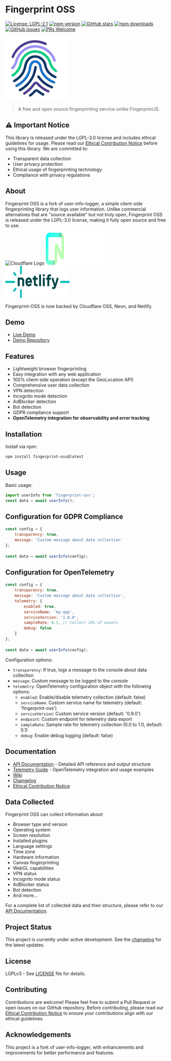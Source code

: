 # Fingerprint OSS

[![License: LGPL-2.1](https://img.shields.io/badge/License-LGPL--2.1-blue.svg)](https://opensource.org/licenses/LGPL-2.1)
[![npm version](https://img.shields.io/npm/v/fingerprint-oss.svg)](https://www.npmjs.com/package/fingerprint-oss)
[![GitHub stars](https://img.shields.io/github/stars/IntegerAlex/fingerprint-oss.svg)](https://github.com/IntegerAlex/fingerprint-oss/stargazers)
[![npm downloads](https://img.shields.io/npm/dy/fingerprint-oss.svg)](https://www.npmjs.com/package/fingerprint-oss)
[![GitHub issues](https://img.shields.io/github/issues/IntegerAlex/fingerprint-oss.svg)](https://github.com/IntegerAlex/fingerprint-oss/issues)
[![PRs Welcome](https://img.shields.io/badge/PRs-welcome-brightgreen.svg)](https://github.com/IntegerAlex/fingerprint-oss/pulls)

<img src="/logo.png" alt="logo" width="200" height="200" />

> A free and open source fingerprinting service unlike FingerprintJS.

## ⚠️ Important Notice

This library is released under the LGPL-3.0 license and includes ethical guidelines for usage. Please read our [Ethical Contribution Notice](./NOTICE.md) before using this library. We are committed to:

- Transparent data collection
- User privacy protection
- Ethical usage of fingerprinting technology
- Compliance with privacy regulations

## About

Fingerprint OSS is a fork of user-info-logger, a simple client-side fingerprinting library that logs user information. Unlike commercial alternatives that are "source available" but not truly open, Fingerprint OSS is released under the LGPL-3.0 license, making it fully open source and free to use.

<p>
  <img src="https://cf-assets.www.cloudflare.com/slt3lc6tev37/fdh7MDcUlyADCr49kuUs2/5f780ced9677a05d52b05605be88bc6f/cf-logo-v-rgb.png" 
       alt="Cloudflare Logo"
       width="200"
       height="100">
  <img src="assets/neon-logo.png"
       alt="Neon Logo"
       width="200"
       height="100">
  <img src="assets/netlify-logo.png"
       alt="Netlify Logo"
       width="200"
       height="100">
</p>

<p>Fingerprint-OSS is now backed by Cloudflare OSS, Neon, and Netlify.</p>




## Demo

- [Live Demo](https://fingerprint-oss-demo.vercel.app/)
- [Demo Repository](https://github.com/IntegerAlex/fingerprint-oss-demo)

## Features

- Lightweight browser fingerprinting
- Easy integration with any web application
- 100% client-side operation (except the GeoLocation API)
- Comprehensive user data collection
- VPN detection
- Incognito mode detection
- AdBlocker detection
- Bot detection
- GDPR compliance support
- **OpenTelemetry integration for observability and error tracking**

## Installation

Install via npm:

```bash
npm install fingerprint-oss@latest
```

## Usage

Basic usage:

```javascript
import userInfo from 'fingerprint-oss';
const data = await userInfo();
```

## Configuration for GDPR Compliance

```javascript
const config = {
    transparency: true,
    message: 'Custom message about data collection'
};

const data = await userInfo(config);
```

## Configuration for OpenTelemetry

```javascript
const config = {
    transparency: true,
    message: 'Custom message about data collection',
    telemetry: {
        enabled: true,
        serviceName: 'my-app',
        serviceVersion: '1.0.0',
        sampleRate: 0.1, // Collect 10% of events
        debug: false
    }
};

const data = await userInfo(config);
```

Configuration options:
- `transparency`: If true, logs a message to the console about data collection
- `message`: Custom message to be logged to the console
- `telemetry`: OpenTelemetry configuration object with the following options:
  - `enabled`: Enable/disable telemetry collection (default: false)
  - `serviceName`: Custom service name for telemetry (default: 'fingerprint-oss')
  - `serviceVersion`: Custom service version (default: '0.9.0')
  - `endpoint`: Custom endpoint for telemetry data export
  - `sampleRate`: Sample rate for telemetry collection (0.0 to 1.0, default: 0.1)
  - `debug`: Enable debug logging (default: false)

## Documentation

- [API Documentation](./API.md) - Detailed API reference and output structure
- [Telemetry Guide](./TELEMETRY.md) - OpenTelemetry integration and usage examples
- [Wiki](https://deepwiki.com/IntegerAlex/fingerprint-oss)
- [Changelog](./CHANGELOG.md)
- [Ethical Contribution Notice](./NOTICE.md)

## Data Collected

Fingerprint OSS can collect information about:

- Browser type and version
- Operating system
- Screen resolution
- Installed plugins
- Language settings
- Time zone
- Hardware information
- Canvas fingerprinting
- WebGL capabilities
- VPN status
- Incognito mode status
- AdBlocker status
- Bot detection
- And more...

For a complete list of collected data and their structure, please refer to our [API Documentation](./API.md).

## Project Status

This project is currently under active development. See the [changelog](./CHANGELOG.md) for the latest updates.

## License

LGPLv3 - See [LICENSE](./LICENSE.md) file for details.

## Contributing

Contributions are welcome! Please feel free to submit a Pull Request or open issues on our GitHub repository. Before contributing, please read our [Ethical Contribution Notice](./NOTICE.md) to ensure your contributions align with our ethical guidelines.

## Acknowledgements

This project is a fork of user-info-logger, with enhancements and improvements for better performance and features.
